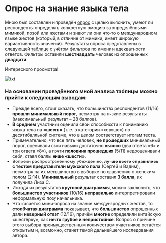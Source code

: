 # Опрос на знание языка тела #
Мною был составлен и проведён [опрос](https://docs.google.com/forms/d/1aEPyFkilZOUxNotQtvIO2YnWfA1B6pEywwJPC1OFfKU/edit "Ссылка на опрос") с целью выяснить, умеют ли респонденты определять конкретную эмоцию за определёнными мимикой, позой или  жестами и знают ли они что-то о международном языке жестов (который, в отличие от мимики, имеет широкую вариантивность значений). Результаты опроса представлены в следующей [таблице](https://docs.google.com/spreadsheets/d/1eeZCXTcHTp0YdU3aOalOkPprbMEWqSLfm6JkALR21QQ/edit#gid=2067443158 "Ссылка на таблицу") с учётом фильтров по имени и адекватности ответов. Фильтры оставили **шестнадцать** человек из опрошенных **двадцати**. 

Интересного просмотра!

![txt](http://www.poleznoe.ru/large/201110/1421.jpg "Тим Рот в роли Пола Экмана") 

### На основании проведённого мной анализа таблицы можно прийти к следующим выводам: ### 
* Прежде всего, стоит сказать, что большинство респондентов (11/16) **прошли минимальный порог**, несмотря на низкие результаты (максимальный результат – 28 баллов). 
* **В среднем** участники оценили свои способности к пониманию языка тела на **«шесть»** (т. е. в категории «хорошо») по десятибалльной системе, что в целом соответствует итогам теста.
* Примечательно, что все пять человек, **не прошедших** минимальный порог, оценивали свои навыки достаточно **высоко** (два ответа «6» и три ответа «8»), а почти **половина прошедших** (5/11) недооценивали себя, ставя баллы **ниже «шести»**. 
* Вопреки распространённому убеждению, **лучше всего справились с тестом представители мужского пола** (Сергей и Вадим), несмотря на их меньшинство в выборке по сравнению с женским полом (2:14). **Минимальный** результат составил **3 балла**, их получила Лиза С.
* Исходя из результатов **круговой диаграммы**, можно заключить, что **большинство участников** (10/16) **неправильно** интерпретировали неформальную позу начальника. 
* Что касается мини-опроса на знание международных жестов, то **столбчатая диаграмма** показывает, что **большинство** опрошенных дали **неверный ответ** (12/16), причём **многие** определили китайскую «шестёрку», как **нечто грубое и непристойное**. Вопрос о причине этого выбора преимущественным количеством участников остаётся открытым и, возможно, станет темой дальнейшего исследования автора. 
